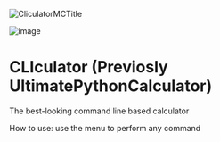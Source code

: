![CliculatorMCTitle](https://github.com/user-attachments/assets/957e5a8a-4827-4276-8061-981d0bcd5565)



![image](https://github.com/user-attachments/assets/a8f5d986-0a04-4c83-807b-380872decc33)


# CLIculator (Previosly UltimatePythonCalculator)
The best-looking command line based calculator

How to use:
use the menu to perform any command
